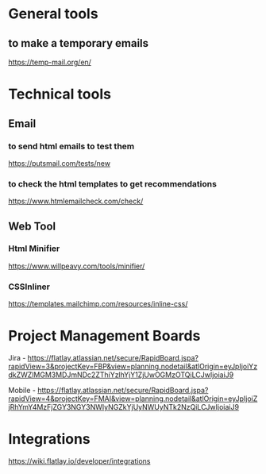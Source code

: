 <!-- TITLE: Tools -->
<!-- SUBTITLE: A quick summary of Tools -->

# General tools
## to make a temporary emails
https://temp-mail.org/en/


# Technical tools

## Email
### to send html emails to test them
https://putsmail.com/tests/new


### to check the html templates to get recommendations
https://www.htmlemailcheck.com/check/


## Web Tool
### Html Minifier
https://www.willpeavy.com/tools/minifier/

### CSSInliner
https://templates.mailchimp.com/resources/inline-css/

# Project Management Boards 
Jira - https://flatlay.atlassian.net/secure/RapidBoard.jspa?rapidView=3&projectKey=FBP&view=planning.nodetail&atlOrigin=eyJpIjoiYzdkZWZlMGM3MDJmNDc2ZThiYzlhYjY1ZjUwOGMzOTQiLCJwIjoiaiJ9

Mobile - https://flatlay.atlassian.net/secure/RapidBoard.jspa?rapidView=4&projectKey=FMAI&view=planning.nodetail&atlOrigin=eyJpIjoiZjRhYmY4MzFjZGY3NGY3NWIyNGZkYjUyNWUyNTk2NzQiLCJwIjoiaiJ9

# Integrations
https://wiki.flatlay.io/developer/integrations